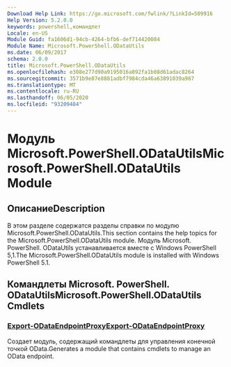 ```yaml
---
Download Help Link: https://go.microsoft.com/fwlink/?LinkId=509916
Help Version: 5.2.0.0
keywords: powershell,командлет
Locale: en-US
Module Guid: fa1606d1-94cb-4264-bfb6-def714420084
Module Name: Microsoft.PowerShell.ODataUtils
ms.date: 06/09/2017
schema: 2.0.0
title: Microsoft.PowerShell.ODataUtils
ms.openlocfilehash: e308e277d90a9195016a092fa1b08d61adac8264
ms.sourcegitcommit: 3571b9e87e8881adbf7984cda46a63891039a987
ms.translationtype: MT
ms.contentlocale: ru-RU
ms.lasthandoff: 06/05/2020
ms.locfileid: "93209484"
---
```

# <span data-ttu-id="a5983-103">Модуль Microsoft.PowerShell.ODataUtils</span><span class="sxs-lookup"><span data-stu-id="a5983-103">Microsoft.PowerShell.ODataUtils Module</span></span>

## <span data-ttu-id="a5983-104">Описание</span><span class="sxs-lookup"><span data-stu-id="a5983-104">Description</span></span>

<span data-ttu-id="a5983-105">В этом разделе содержатся разделы справки по модулю Microsoft.PowerShell.ODataUtils.</span><span class="sxs-lookup"><span data-stu-id="a5983-105">This section contains the help topics for the Microsoft.PowerShell.ODataUtils module.</span></span> <span data-ttu-id="a5983-106">Модуль Microsoft. PowerShell. ODataUtils устанавливается вместе с Windows PowerShell 5,1.</span><span class="sxs-lookup"><span data-stu-id="a5983-106">The Microsoft.PowerShell.ODataUtils module is installed with Windows PowerShell 5.1.</span></span>

## <span data-ttu-id="a5983-107">Командлеты Microsoft. PowerShell. ODataUtils</span><span class="sxs-lookup"><span data-stu-id="a5983-107">Microsoft.PowerShell.ODataUtils Cmdlets</span></span>

### [<span data-ttu-id="a5983-108">Export-ODataEndpointProxy</span><span class="sxs-lookup"><span data-stu-id="a5983-108">Export-ODataEndpointProxy</span></span>](Export-ODataEndpointProxy.md)
<span data-ttu-id="a5983-109">Создает модуль, содержащий командлеты для управления конечной точкой OData.</span><span class="sxs-lookup"><span data-stu-id="a5983-109">Generates a module that contains cmdlets to manage an OData endpoint.</span></span>
